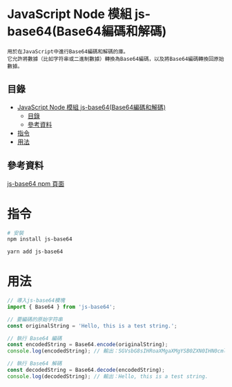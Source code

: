# JavaScript Node 模組 js-base64(Base64編碼和解碼)

```
用於在JavaScript中進行Base64編碼和解碼的庫。
它允許將數據（比如字符串或二進制數據）轉換為Base64編碼，以及將Base64編碼轉換回原始數據。
```

## 目錄

- [JavaScript Node 模組 js-base64(Base64編碼和解碼)](#javascript-node-模組-js-base64base64編碼和解碼)
	- [目錄](#目錄)
	- [參考資料](#參考資料)
- [指令](#指令)
- [用法](#用法)

## 參考資料

[js-base64 npm 頁面](https://www.npmjs.com/package/js-base64)

# 指令

```bash
# 安裝
npm install js-base64

yarn add js-base64
```

# 用法

```JavaScript
// 導入js-base64模塊
import { Base64 } from 'js-base64';

// 要編碼的原始字符串
const originalString = 'Hello, this is a test string.';

// 執行 Base64 編碼
const encodedString = Base64.encode(originalString);
console.log(encodedString); // 輸出：SGVsbG8sIHRoaXMgaXMgYSB0ZXN0IHN0cmluZy4=

// 執行 Base64 解碼
const decodedString = Base64.decode(encodedString);
console.log(decodedString); // 輸出：Hello, this is a test string.
```